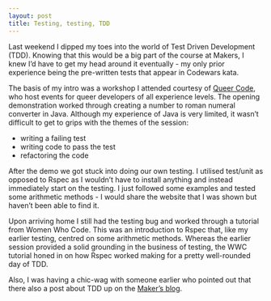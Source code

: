 ```yaml
---
layout: post
title: Testing, testing, TDD
---
```


Last weekend I dipped my toes into the world of Test Driven Development (TDD). Knowing that this would be a big part of the course at Makers, I knew I’d have to get my head around it eventually - my only prior experience being the pre-written tests that appear in Codewars kata.

The basis of my intro was a workshop I attended courtesy of [Queer Code](https://www.meetup.com/Queer-Code-London), who host events for queer developers of all experience levels. The opening demonstration worked through creating a number to roman numeral converter in Java. Although my experience of Java is very limited, it wasn’t difficult to get to grips with the themes of the session:

- writing a failing test
- writing code to pass the test
- refactoring the code

After the demo we got stuck into doing our own testing. I utilised test/unit as opposed to Rspec as I wouldn’t have to install anything and instead immediately start on the testing. I just followed some examples and tested some arithmetic methods - I would share the website that I was shown but haven’t been able to find it.

Upon arriving  home I still had the testing bug and worked through a tutorial from  Women Who Code. This was an introduction to Rspec that, like my earlier testing, centred on some arithmetic methods. Whereas the earlier session provided a solid grounding in the business of testing, the WWC tutorial honed in on how Rspec worked  making for a pretty well-rounded day of TDD.

Also, I was having a chic-wag with someone earlier who pointed out that there also a post about TDD up on the [Maker’s blog](https://blog.makersacademy.com/an-introduction-to-tdd-in-ruby-72f0a8536509).
